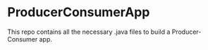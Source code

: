 # ProducerConsumerApp

This repo contains all the necessary .java files to build a Producer-Consumer app.
